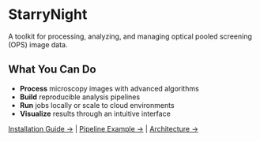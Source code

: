 # StarryNight

A toolkit for processing, analyzing, and managing optical pooled screening (OPS) image data.

## What You Can Do

- **Process** microscopy images with advanced algorithms
- **Build** reproducible analysis pipelines
- **Run** jobs locally or scale to cloud environments
- **Visualize** results through an intuitive interface

[Installation Guide →](user/getting-started.md) | [Pipeline Example →](user/example-pipeline-cli.md) | [Architecture →](architecture/00_architecture_overview.md)
